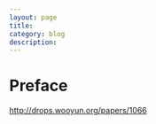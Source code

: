 ```yaml
---
layout: page
title:	
category: blog
description: 
---
```

# Preface

http://drops.wooyun.org/papers/1066
